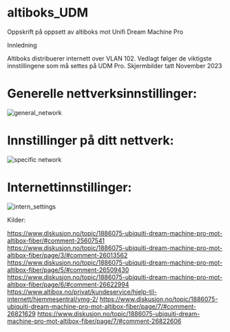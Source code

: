 # altiboks_UDM
Oppskrift på oppsett av altiboks mot Unifi Dream Machine Pro

Innledning

Altiboks distribuerer internett over VLAN 102. Vedlagt følger de viktigste innstillingene som må settes på UDM Pro. Skjermbilder tatt November 2023

# Generelle nettverksinnstillinger:
![general_network](https://github.com/fborch/altiboks_UDM/assets/14937023/7cfe0a22-e038-49ff-9b6e-8879377f8650)

# Innstillinger på ditt nettverk:
![specific network](https://github.com/fborch/altiboks_UDM/assets/14937023/7e0461eb-6d1f-4048-8226-9af1041a67df)

# Internettinnstillinger:
![intern_settings](https://github.com/fborch/altiboks_UDM/assets/14937023/af7c9c47-62b1-45db-bfdd-75c72f51b103)

Kilder:


https://www.diskusjon.no/topic/1886075-ubiquiti-dream-machine-pro-mot-altibox-fiber/#comment-25607541
https://www.diskusjon.no/topic/1886075-ubiquiti-dream-machine-pro-mot-altibox-fiber/page/3/#comment-26013562
https://www.diskusjon.no/topic/1886075-ubiquiti-dream-machine-pro-mot-altibox-fiber/page/5/#comment-26509430
https://www.diskusjon.no/topic/1886075-ubiquiti-dream-machine-pro-mot-altibox-fiber/page/6/#comment-26622994
https://www.altibox.no/privat/kundeservice/hjelp-til-internett/hjemmesentral/vmg-2/
https://www.diskusjon.no/topic/1886075-ubiquiti-dream-machine-pro-mot-altibox-fiber/page/7/#comment-26821629
https://www.diskusjon.no/topic/1886075-ubiquiti-dream-machine-pro-mot-altibox-fiber/page/7/#comment-26822606
